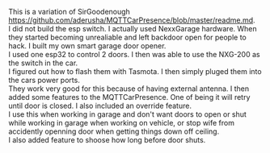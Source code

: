 This is a variation of SirGoodenough https://github.com/aderusha/MQTTCarPresence/blob/master/readme.md.  
I did not build the esp switch.  I actually used NexxGarage hardware.  When they started becoming 
unrealiable and left backdoor open for people to hack.  I built my own smart garage door opener.  
I used one esp32 to control 2 doors.  I then was able to use the NXG-200 as the switch in the car.  
I figured out how to flash them with Tasmota.  I then simply pluged them into the cars power ports.  
They work very good for this because of having external antenna.  I then added some features to the 
MQTTCarPresence.  One of being it will retry until door is closed.  I also included an override feature.  
I use this when working in garage and don't want doors to open or shut while working in garage when 
working on vehicle, or stop wife from accidently openning door when getting things down off ceiling.  
I also added feature to shoose how long before door shuts.  
